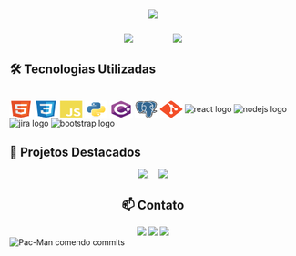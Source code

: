 <h1 align="center">
<img src="https://readme-typing-svg.herokuapp.com/?font=Fira&size=35&center=true&vCenter=true&width=500&height=70&duration=2000&lines=Olá!+👋;+me+chamo+Benedito!;" />
</h1>

<p align="center">
  <img height="170px" src="https://github-readme-stats.vercel.app/api?username=Benedito-Dev&show_icons=true&hide=contribs,prs&cache_seconds=86400&theme=github_dark&locale=pt-BR">
  &nbsp;&nbsp;&nbsp;&nbsp;&nbsp;&nbsp;&nbsp;&nbsp;&nbsp;&nbsp;&nbsp;&nbsp;&nbsp;&nbsp;&nbsp;&nbsp;
  <img height="170px" src="https://github-readme-stats.vercel.app/api/top-langs/?username=Benedito-Dev&layout=compact&langs_count=16&theme=github_dark&locale=pt-BR">
</p>

<h2 align="flex-start"> 🛠 Tecnologias Utilizadas</h2>

<div style="display: inline_block"><br>
  <img align="center" alt="Bene-HTML" height="30" width="40" src="https://raw.githubusercontent.com/devicons/devicon/master/icons/html5/html5-original.svg">
  <img align="center" alt="Bene-CSS" height="30" width="40" src="https://raw.githubusercontent.com/devicons/devicon/master/icons/css3/css3-original.svg">
  <img align="center" alt="Bene-Js" height="30" width="40" src="https://raw.githubusercontent.com/devicons/devicon/master/icons/javascript/javascript-plain.svg">
  <img align="center" alt="Bene-Python" height="30" width="40" src="https://raw.githubusercontent.com/devicons/devicon/master/icons/python/python-original.svg">
  <img align="center" alt="Bene-Csharp" height="30" width="40" src="https://raw.githubusercontent.com/devicons/devicon/master/icons/csharp/csharp-original.svg">
  <img align="center" alt="PostgreSQL" height="30" width="40" src="https://raw.githubusercontent.com/devicons/devicon/master/icons/postgresql/postgresql-original.svg">
  <img align="center" alt="Git" height="30" width="40" src="https://raw.githubusercontent.com/devicons/devicon/master/icons/git/git-original.svg">
  <img src="https://cdn.jsdelivr.net/gh/devicons/devicon/icons/react/react-original.svg" align="center" height="30" alt="react logo"  />
  <img src="https://cdn.jsdelivr.net/gh/devicons/devicon/icons/nodejs/nodejs-original.svg" align="center" height="30" alt="nodejs logo"  />
  <img src="https://cdn.jsdelivr.net/gh/devicons/devicon/icons/jira/jira-original.svg" align="center" height="30" alt="jira logo"  />
  <img src="https://cdn.jsdelivr.net/gh/devicons/devicon/icons/bootstrap/bootstrap-original.svg" align="center" height="30" alt="bootstrap logo"  />
</div>

###
</div>

## 🌟 Projetos Destacados

<p align="center">
  <a href="https://github.com/Benedito-Dev/TecSIM">
    <img src="https://github-readme-stats.vercel.app/api/pin/?username=Benedito-Dev&repo=TecSIM&theme=github_dark">
  </a>
  &nbsp;&nbsp;&nbsp;
  <a href="https://github.com/Benedito-Dev/Giga-Cell">
    <img src="https://github-readme-stats.vercel.app/api/pin/?username=Benedito-Dev&repo=Giga-Cell&theme=github_dark">
  </a>
</p>

<h2 align="center"> 📫 Contato </h2>

<div align="center">
 <a href="https://wa.me/5585988640696" target="_blank"><img src="https://img.shields.io/badge/WhatsApp-25D366?style=for-the-badge&logo=whatsapp&logoColor=white"></a>
  <a href="https://www.instagram.com/beneditobittencourtt/" target="_blank"><img src="https://img.shields.io/badge/-Instagram-%23E4405F?style=for-the-badge&logo=instagram&logoColor=white" target="_blank"></a>
  <a href = "mailto:beneditobittencourtt@gmail.com"><img src="https://img.shields.io/badge/-Gmail-%23333?style=for-the-badge&logo=gmail&logoColor=white" target="_blank"></a> 
  
</div>

<picture>
  <source 
    media="(prefers-color-scheme: dark)" 
    srcset="https://raw.githubusercontent.com/Benedito-Dev/Benedito-Dev/output/pacman-contribution-graph-dark.svg">
  <img 
    alt="Pac-Man comendo commits" 
    src="https://raw.githubusercontent.com/Benedito-Dev/Benedito-Dev/output/pacman-contribution-graph.svg">
</picture>
<!--
<h1 align="center">
<img src="https://readme-typing-svg.herokuapp.com/?font=Righteous&size=35&center=true&vCenter=true&width=500&height=70&duration=4000&lines=obrigado+pela+atenção!;" />
</h1>
-->

